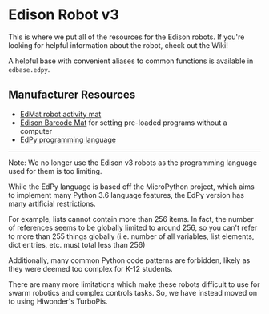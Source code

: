 # Edison Robot v3

This is where we put all of the resources for the Edison robots.
If you're looking for helpful information about the robot, check out the Wiki!

A helpful base with convenient aliases to common functions is available in `edbase.edpy`.

## Manufacturer Resources

* [EdMat robot activity mat](https://meetedison.com/edmat/)
* [Edison Barcode Mat](https://meetedison.com/barcodes/) for setting pre-loaded programs without a computer
* [EdPy programming language](https://meetedison.com/robot-programming-software/edpy/)

---

Note: We no longer use the Edison v3 robots as the programming language used 
for them is too limiting.

While the EdPy language is based off the MicroPython project, which aims to
implement many Python 3.6 language features, the EdPy version has many artificial
restrictions.

For example, lists cannot contain more than 256 items. In fact, the number of
references seems to be globally limited to around 256, so you can't refer to
more than 255 things globally (i.e. number of all variables, list elements, dict entries, etc.
must total less than 256)

Additionally, many common Python code patterns are forbidden, likely as they were deemed
too complex for K-12 students.

There are many more limitations which make these robots difficult to use for
swarm robotics and complex controls tasks. So, we have instead moved on to using
Hiwonder's TurboPis.